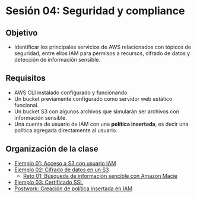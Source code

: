 
# Sesión 04: Seguridad y compliance

## Objetivo

+ Identificar los principales servicios de AWS relacionados con tópicos de seguridad, entre ellos IAM para permisos a recursos, cifrado de datos y detección de información sensible.

## Requisitos

- AWS CLI instalado configurado y funcionando.
- Un bucket previamente configurado como servidor web estático funcional.
- Un bucket S3 con algunos archivos que simularán ser archivos con información sensible.
- Una cuenta de usuario de IAM con una **política insertada**, es decir una política agregada directamente al usuario.

## Organización de la clase

- [Ejemplo 01: Acceso a S3 con usuario IAM](./Ejemplo%2001/README.md)
- [Ejemplo 02: Cifrado de datos en un S3](./Ejemplo%2002/README.md)
    - [Reto 01: Búsqueda de información sencible con Amazon Macie](./Reto%2001/README.md)
- [Ejemplo 03: Certificado SSL](./Ejemplo%2003/README.md)
- [Postwork: Creación de política insertada en IAM](./Postwork.md)
